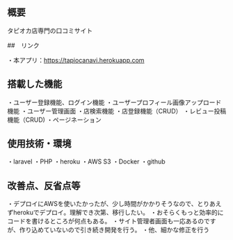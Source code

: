 
## 概要

タピオカ店専門の口コミサイト

##　リンク

・本アプリ：https://tapiocanavi.herokuapp.com

## 搭載した機能

・ユーザー登録機能、ログイン機能
・ユーザープロフィール画像アップロード機能
・ユーザー管理画面
・店検索機能
・店登録機能（CRUD）
・レビュー投稿機能（CRUD)
・ページネーション

## 使用技術・環境

・laravel
・PHP
・heroku
・AWS S3
・Docker
・github


## 改善点、反省点等

・デプロイにAWSを使いたかったが、少し時間がかかりそうなので、とりあえずherokuでデプロイ。理解でき次第、移行したい。
・おそらくもっと効率的にコードを書けるところが何点もある。
・サイト管理者画面も一応あるのですが、作り込めていないので引き続き開発を行う。
・他、細かな修正を行う

